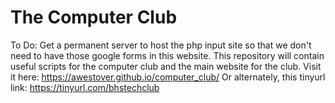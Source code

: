 # The Computer Club
To Do:
Get a permanent server to host the php input site so that we don't need to have those google forms in this website.
This repository will contain useful scripts for the computer club and the main website for the club.
Visit it here: https://awestover.github.io/computer_club/
Or alternately, this tinyurl link: https://tinyurl.com/bhstechclub
